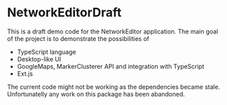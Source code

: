 NetworkEditorDraft
==================

This is a draft demo code for the NetworkEditor application.
The main goal of the project is to demonstrate the possibilities of
- TypeScript language
- Desktop-like UI
- GoogleMaps, MarkerClusterer API and integration with TypeScript
- Ext.js

The current code might not be working as the dependencies became stale. Unfortunatelly any work on this package has been abandoned.
